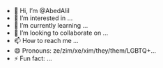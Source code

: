 - 👋 Hi, I’m @AbedAliI
- 👀 I’m interested in ...
- 🌱 I’m currently learning ...
- 💞️ I’m looking to collaborate on ...
- 📫 How to reach me ...
- 😄 Pronouns: ze/zim/xe/xim/they/them/LGBTQ+...
- ⚡ Fun fact: ...

<!---
AbedAliI/AbedAliI is a ✨ special ✨ repository because its `README.md` (this file) appears on your GitHub profile.
You can click the Preview link to take a look at your changes.
--->
